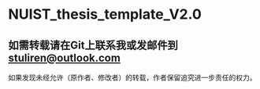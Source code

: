 # NUIST_thesis_template_V2.0
## 如需转载请在Git上联系我或发邮件到 stuliren@outlook.com
如果发现未经允许（原作者、修改者）的转载，作者保留追究进一步责任的权力。
